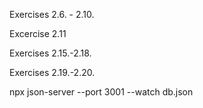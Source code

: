 Exercises 2.6. - 2.10.

Excercise 2.11

Exercises 2.15.-2.18.

Exercises 2.19.-2.20.

npx json-server --port 3001 --watch db.json
